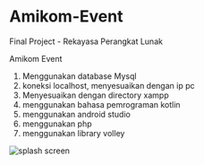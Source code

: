 # Amikom-Event
Final Project - Rekayasa Perangkat Lunak

Amikom Event
1. Menggunakan database Mysql
2. koneksi localhost, menyesuaikan dengan ip pc
3. Menyesuaikan dengan directory xampp
4. menggunakan bahasa pemrograman kotlin
5. menggunakan android studio
6. menggunakan php
7. menggunakan library volley

![splash screen](https://user-images.githubusercontent.com/76412692/113972059-2e8bd680-9864-11eb-8189-392bbdbd51c5.jpeg)
